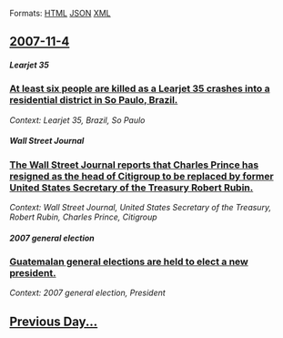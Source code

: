 
Formats: [HTML](2007/11/4/index.html)  [JSON](2007/11/4/index.json)  [XML](2007/11/4/index.xml)  

## [2007-11-4](/news/2007/11/4/index.md)

##### Learjet 35
### [ At least six people are killed as a Learjet 35 crashes into a residential district in So Paulo, Brazil. ](/news/2007/11/4/at-least-six-people-are-killed-as-a-learjet-35-crashes-into-a-residential-district-in-sao-paulo-brazil.md)
_Context: Learjet 35, Brazil, So Paulo_

##### Wall Street Journal
### [ The Wall Street Journal reports that Charles Prince has resigned as the head of Citigroup to be replaced by former United States Secretary of the Treasury Robert Rubin. ](/news/2007/11/4/the-wall-street-journal-reports-that-charles-prince-has-resigned-as-the-head-of-citigroup-to-be-replaced-by-former-united-states-secretary.md)
_Context: Wall Street Journal, United States Secretary of the Treasury, Robert Rubin, Charles Prince, Citigroup_

##### 2007 general election
### [ Guatemalan general elections are held to elect a new president. ](/news/2007/11/4/guatemalan-general-elections-are-held-to-elect-a-new-president.md)
_Context: 2007 general election, President_

## [Previous Day...](/news/2007/11/3/index.md)

